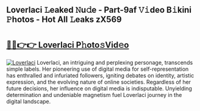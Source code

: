 ## Loverlaci 𝙻eaked 𝙽u𝚍e - Part-9af 𝚅𝚒deo B𝚒kini 𝙿hotos - Hot All 𝙻eaks zX569

# <h2><a href="http://ld30fr.urlbe.top/?page=Loverlaci">🔗🔗👉👉 Loverlaci P𝚑oto𝚜Vid𝚎o</a></h2>

[![Loverlaci](https://i.imgur.com/eBuTRDB.gif)](http://ld30fr.urlbe.top/?page=Loverlaci)
Loverlaci, an intriguing and perplexing personage, transcends simple labels. Her pioneering use of digital media for self-representation has enthralled and infuriated followers, igniting debates on identity, artistic expression, and the evolving nature of online societies. Regardless of her future decisions, her influence on digital media is indisputable. Unyielding determination and undeniable magnetism fuel Loverlaci journey in the digital landscape.
